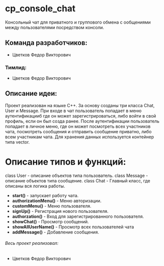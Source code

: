# cp_console_chat
Консольный чат для приватного и группового обмена с
ообщениями между пользователями посредством консоли.

## Команда разработчиков:
- Цветков Федор Викторович

### Тимлид:
- Цветков Федор Викторович

## Описание идеи:
Проект реализован на языке C++.
За основу созданы три класса Chat, User и Message. При входе в чат пользователь попадает в меню аутентификацииб где он может зарегистрироваться, либо войти в свой профиль, если он был созда ранее.
После аутентификации пользователь попадает в личное меню, где он может посмотреть всех участников чата, посмотреть сообщения и отправить сообщение приватно, либо всем участникам чата. 
Для хранения данных используется контейнер типа vector.

# Описание типов и функций:
class User - описание объектов типа пользователь.
class Message - описание объектов типа сообщение.
class Chat - Главный класс, где описаны вся логика работы.

- **start()** - запускает работу чата.
- **authorizationMenu()** - Меню авторизации.
- **customMenu()** - Меню пользователя.
- **signUp()** - Регистрация нового пользователя.
- **authorzation()** - Вход для зарегистрированного пользователя.
- **showChat()** - Просмотр сообщений.
- **showAllUserName()** - Просмотр всех пользователей чата
- **addMessage()** - Добавление сообщения.

###### Весь проект реализовал:
- Цветков Федор Викторович